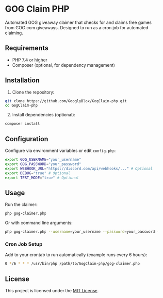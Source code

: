 # GOG Claim PHP

Automated GOG giveaway claimer that checks for and claims free games from GOG.com giveaways. Designed to run as a cron job for automated claiming.

## Requirements

- PHP 7.4 or higher
- Composer (optional, for dependency management)

## Installation

1. Clone the repository:
```bash
git clone https://github.com/GooglyBlox/GogClaim-php.git
cd GogClaim-php
```

2. Install dependencies (optional):
```bash
composer install
```

## Configuration

Configure via environment variables or edit `config.php`:

```bash
export GOG_USERNAME="your_username"
export GOG_PASSWORD="your_password"
export WEBHOOK_URL="https://discord.com/api/webhooks/..." # Optional
export DEBUG="true" # Optional
export TEST_MODE="true" # Optional
```

## Usage

Run the claimer:
```bash
php gog-claimer.php
```

Or with command line arguments:
```bash
php gog-claimer.php --username=your_username --password=your_password --webhook=webhook_url --debug
```

### Cron Job Setup

Add to your crontab to run automatically (example runs every 6 hours):
```bash
0 */6 * * * /usr/bin/php /path/to/GogClaim-php/gog-claimer.php
```

## License

This project is licensed under the [MIT License](https://github.com/GooglyBlox/GogClaim-php/blob/main/LICENSE).